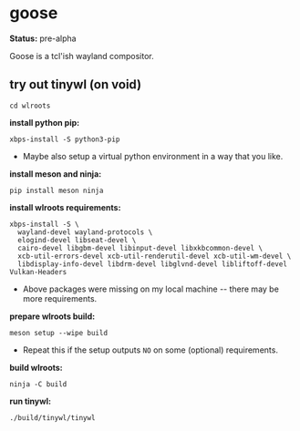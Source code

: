 # goose

**Status:** pre-alpha

Goose is a tcl'ish wayland compositor.

## try out tinywl (on void)

```
cd wlroots
```

**install python pip:**
```
xbps-install -S python3-pip
```
- Maybe also setup a virtual python environment in a way that you like.

**install meson and ninja:**
```
pip install meson ninja
```

**install wlroots requirements:**
```
xbps-install -S \
  wayland-devel wayland-protocols \
  elogind-devel libseat-devel \
  cairo-devel libgbm-devel libinput-devel libxkbcommon-devel \
  xcb-util-errors-devel xcb-util-renderutil-devel xcb-util-wm-devel \
  libdisplay-info-devel libdrm-devel libglvnd-devel libliftoff-devel Vulkan-Headers
```
- Above packages were missing on my local machine -- there may be more requirements.

**prepare wlroots build:**
```
meson setup --wipe build
```
- Repeat this if the setup outputs `NO` on some (optional) requirements.

**build wlroots:**
```
ninja -C build
```

**run tinywl:**
```
./build/tinywl/tinywl
```
